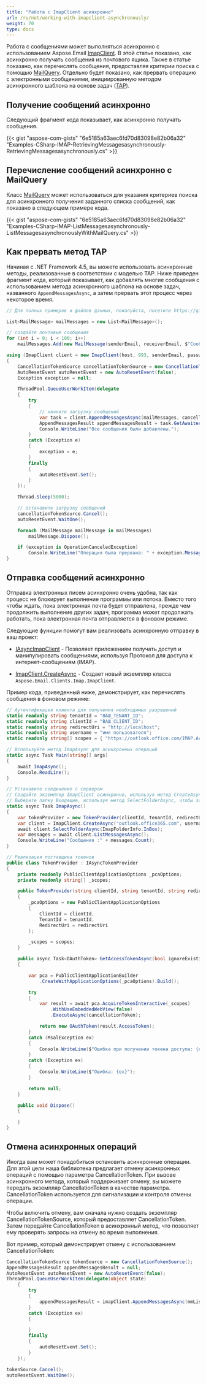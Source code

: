 ```yaml
---
title: "Работа с ImapClient асинхронно"
url: /ru/net/working-with-imapclient-asynchronously/
weight: 70
type: docs
---
```



Работа с сообщениями может выполняться асинхронно с использованием Aspose.Email [ImapClient](https://reference.aspose.com/email/net/aspose.email.clients.imap/imapclient/). В этой статье показано, как асинхронно получать сообщения из почтового ящика. Также в статье показано, как перечислять сообщения, предоставляя критерии поиска с помощью [MailQuery](https://reference.aspose.com/email/net/aspose.email.tools.search/mailquery/). Отдельно будет показано, как прервать операцию с электронными сообщениями, инициированную методом асинхронного шаблона на основе задач ([TAP](https://learn.microsoft.com/en-us/dotnet/standard/asynchronous-programming-patterns/task-based-asynchronous-pattern-tap)).

## **Получение сообщений асинхронно**

Следующий фрагмент кода показывает, как асинхронно получать сообщения.

{{< gist "aspose-com-gists" "6e5185a63aec6fd70d83098e82b06a32" "Examples-CSharp-IMAP-RetrievingMessagesasynchronously-RetrievingMessagesasynchronously.cs" >}}

## **Перечисление сообщений асинхронно с MailQuery**

Класс [MailQuery](https://reference.aspose.com/email/net/aspose.email.tools.search/mailquery/) может использоваться для указания критериев поиска для асинхронного получения заданного списка сообщений, как показано в следующем примере кода.

{{< gist "aspose-com-gists" "6e5185a63aec6fd70d83098e82b06a32" "Examples-CSharp-IMAP-ListMessagesasynchronously-ListMessagesasynchronouslyWithMailQuery.cs" >}}

## **Как прервать метод TAP**

Начиная с .NET Framework 4.5, вы можете использовать асинхронные методы, реализованные в соответствии с моделью TAP. Ниже приведен фрагмент кода, который показывает, как добавлять многие сообщения с использованием метода асинхронного шаблона на основе задач, названного `AppendMessagesAsync`, а затем прервать этот процесс через некоторое время.

```csharp
// Для полных примеров и файлов данных, пожалуйста, посетите https://github.com/aspose-email/Aspose.Email-for-.NET

List<MailMessage> mailMessages = new List<MailMessage>();

// создайте почтовые сообщения
for (int i = 0; i < 100; i++)
    mailMessages.Add(new MailMessage(senderEmail, receiverEmail, $"Сообщение #{i}", "Текст"));

using (ImapClient client = new ImapClient(host, 993, senderEmail, password, SecurityOptions.SSLImplicit))
{
    CancellationTokenSource cancellationTokenSource = new CancellationTokenSource();
    AutoResetEvent autoResetEvent = new AutoResetEvent(false);
    Exception exception = null;

    ThreadPool.QueueUserWorkItem(delegate
    {
        try
        {
            // начните загрузку сообщений
            var task = client.AppendMessagesAsync(mailMessages, cancellationTokenSource.Token);
            AppendMessagesResult appendMessagesResult = task.GetAwaiter().GetResult();
            Console.WriteLine("Все сообщения были добавлены.");
        }
        catch (Exception e)
        {
            exception = e;
        }
        finally
        {
            autoResetEvent.Set();
        }
    });

    Thread.Sleep(5000);

    // остановите загрузку сообщений
    cancellationTokenSource.Cancel();
    autoResetEvent.WaitOne();

    foreach (MailMessage mailMessage in mailMessages)
        mailMessage.Dispose();

    if (exception is OperationCanceledException)
        Console.WriteLine("Операция была прервана: " + exception.Message);
}
```
## **Отправка сообщений асинхронно**

Отправка электронных писем асинхронно очень удобна, так как процесс не блокирует выполнение программы или потока. Вместо того чтобы ждать, пока электронная почта будет отправлена, прежде чем продолжить выполнение других задач, программа может продолжать работать, пока электронная почта отправляется в фоновом режиме.

Следующие функции помогут вам реализовать асинхронную отправку в ваш проект:

- [IAsyncImapClient](https://reference.aspose.com/email/net/aspose.email.clients.imap/iasyncimapclient/#iasyncimapclient-interface) - Позволяет приложениям получать доступ и манипулировать сообщениями, используя Протокол для доступа к интернет-сообщениям (IMAP).

- [ImapClient.CreateAsync](https://reference.aspose.com/email/net/aspose.email.clients.imap/imapclient/createasync/) - Создает новый экземпляр класса `Aspose.Email.Clients.Imap.ImapClient`.

Пример кода, приведенный ниже, демонстрирует, как перечислять сообщения в фоновом режиме:

```cs
// Аутентификация клиента для получения необходимых разрешений
static readonly string tenantId = "ВАШ_TENANT_ID";
static readonly string clientId = "ВАШ_CLIENT_ID";
static readonly string redirectUri = "http://localhost";
static readonly string username = "имя пользователя";
static readonly string[] scopes = { "https://outlook.office.com/IMAP.AccessAsUser.All" };

// Используйте метод ImapAsync для асинхронных операций
static async Task Main(string[] args)
{
    await ImapAsync();
    Console.ReadLine();
}

// Установите соединение с сервером
// Создайте экземпляр ImapClient асинхронно, используя метод CreateAsync
// Выберите папку Входящие, используя метод SelectFolderAsync, чтобы завершить и получить список электронных сообщений асинхронно с использованием метода ListMessagesAsync.
static async Task ImapAsync()
{
    var tokenProvider = new TokenProvider(clientId, tenantId, redirectUri, scopes);
    var client = ImapClient.CreateAsync("outlook.office365.com", username, tokenProvider, 993).GetAwaiter().GetResult();
    await client.SelectFolderAsync(ImapFolderInfo.InBox);
    var messages = await client.ListMessagesAsync();
    Console.WriteLine("Сообщения :" + messages.Count);
}

// Реализация поставщика токенов
public class TokenProvider : IAsyncTokenProvider
{
    private readonly PublicClientApplicationOptions _pcaOptions;
    private readonly string[] _scopes;

    public TokenProvider(string clientId, string tenantId, string redirectUri, string[] scopes)
    {
        _pcaOptions = new PublicClientApplicationOptions
        {
            ClientId = clientId,
            TenantId = tenantId,
            RedirectUri = redirectUri
        };

        _scopes = scopes;
    }

    public async Task<OAuthToken> GetAccessTokenAsync(bool ignoreExistingToken = false, CancellationToken cancellationToken = default)
    {

        var pca = PublicClientApplicationBuilder
            .CreateWithApplicationOptions(_pcaOptions).Build();

        try
        {
            var result = await pca.AcquireTokenInteractive(_scopes)
                .WithUseEmbeddedWebView(false)
                .ExecuteAsync(cancellationToken);

            return new OAuthToken(result.AccessToken);
        }
        catch (MsalException ex)
        {
            Console.WriteLine($"Ошибка при получении токена доступа: {ex}");
        }
        catch (Exception ex)
        {
            Console.WriteLine($"Ошибка: {ex}");
        }

        return null;
    }

    public void Dispose()
    {

    }
}
```
## **Отмена асинхронных операций**

Иногда вам может понадобиться остановить асинхронные операции. Для этой цели наша библиотека предлагает отмену асинхронных операций с помощью параметра CancellationToken. При вызове асинхронного метода, который поддерживает отмену, вы можете передать экземпляр CancellationToken в качестве параметра. CancellationToken используется для сигнализации и контроля отмены операции.

Чтобы включить отмену, вам сначала нужно создать экземпляр CancellationTokenSource, который предоставляет CancellationToken. Затем передайте CancellationToken в асинхронный метод, что позволяет ему проверять запросы на отмену во время выполнения.

Вот пример, который демонстрирует отмену с использованием CancellationToken:

```cs
CancellationTokenSource tokenSource = new CancellationTokenSource();
AppendMessagesResult appendMessagesResult = null;
AutoResetEvent autoResetEvent = new AutoResetEvent(false);
ThreadPool.QueueUserWorkItem(delegate(object state)
    {
        try
        {
            appendMessagesResult = imapClient.AppendMessagesAsync(mmList, tokenSource.Token).GetAwaiter().GetResult();
        }
        catch (Exception ex)
        {

        }
        finally
        {
            autoResetEvent.Set();
        }
    });

tokenSource.Cancel();
autoResetEvent.WaitOne();
```